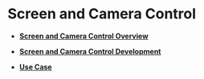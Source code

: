 # Screen and Camera Control<a name="EN-US_TOPIC_0000001111199426"></a>

-   **[Screen and Camera Control Overview](device-camera-control-overview.md)**  

-   **[Screen and Camera Control Development](device-camera-control-demo.md)**  

-   **[Use Case](device-camera-control-example.md)**  


